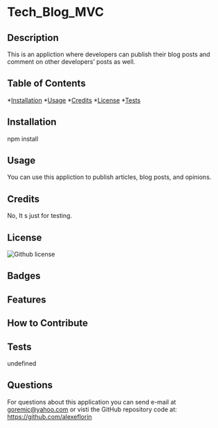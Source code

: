 # Tech_Blog_MVC

## Description
This is an appliction where developers can publish their blog posts and comment on other developers’ posts as well.

## Table of Contents

*[Installation](#Installation)
*[Usage](#Usage)
*[Credits](#Contribution)
*[License](#License)
*[Tests](#Tests)

## Installation

npm install

## Usage

You can use this appliction to publish articles, blog posts, and opinions.

## Credits

No, It s just for testing.

## License

![Github license](https://img.shields.io/badge/license-MIT-orange.svg)

## Badges
 
## Features

## How to Contribute


## Tests

undefined


## Questions

For questions about this application you can send e-mail at goremic@yahoo.com 
or visti the GitHub repository code at: https://github.com/alexeflorin

